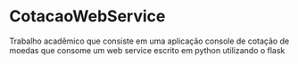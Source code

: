 # CotacaoWebService
Trabalho acadêmico que consiste em uma aplicação console de cotação de moedas que consome um web service escrito em python utilizando o flask
